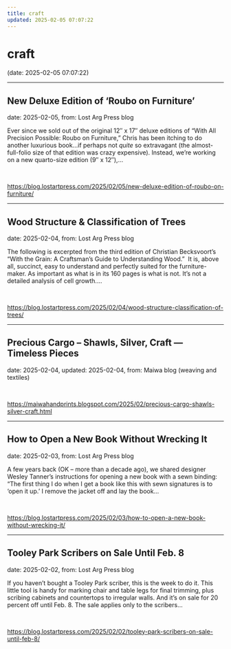 ```yaml
---
title: craft
updated: 2025-02-05 07:07:22
---
```


# craft

(date: 2025-02-05 07:07:22)

---

## New Deluxe Edition of ‘Roubo on Furniture’

date: 2025-02-05, from: Lost Arg Press blog

Ever since we sold out of the original 12&#8243; x 17&#8243; deluxe editions of &#8220;With All Precision Possible: Roubo on Furniture,&#8221; Chris has been itching to do another luxurious book…if perhaps not _quite_ so extravagant (the almost-full-folio size of that edition was crazy expensive). Instead, we&#8217;re working on a new quarto-size edition (9&#8243; x 12&#8243;),... 

<br> 

<https://blog.lostartpress.com/2025/02/05/new-deluxe-edition-of-roubo-on-furniture/>

---

## Wood Structure & Classification of Trees

date: 2025-02-04, from: Lost Arg Press blog

The following is excerpted from the third edition of Christian Becksvoort’s “With the Grain: A Craftsman’s Guide to Understanding Wood.”&#160; It is, above all, succinct, easy to understand and perfectly suited for the furniture-maker. As important as what is in its 160 pages is what is not. It’s not a detailed analysis of cell growth.... 

<br> 

<https://blog.lostartpress.com/2025/02/04/wood-structure-classification-of-trees/>

---

## Precious Cargo – Shawls, Silver, Craft — Timeless Pieces

date: 2025-02-04, updated: 2025-02-04, from: Maiwa blog (weaving and textiles)

 

<br> 

<https://maiwahandprints.blogspot.com/2025/02/precious-cargo-shawls-silver-craft.html>

---

## How to Open a New Book Without Wrecking It

date: 2025-02-03, from: Lost Arg Press blog

A few years back (OK – more than a decade ago), we shared designer Wesley Tanner&#8217;s instructions for opening a new book with a sewn binding: “The first thing I do when I get a book like this with sewn signatures is to ‘open it up.’ I remove the jacket off and lay the book... 

<br> 

<https://blog.lostartpress.com/2025/02/03/how-to-open-a-new-book-without-wrecking-it/>

---

## Tooley Park Scribers on Sale Until Feb. 8

date: 2025-02-02, from: Lost Arg Press blog

If you haven&#8217;t bought a Tooley Park scriber, this is the week to do it. This little tool is handy for marking chair and table legs for final trimming, plus scribing cabinets and countertops to irregular walls. And it&#8217;s on sale for 20 percent off until Feb. 8. The sale applies only to the scribers... 

<br> 

<https://blog.lostartpress.com/2025/02/02/tooley-park-scribers-on-sale-until-feb-8/>

